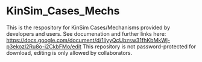 # KinSim_Cases_Mechs
This is the respository for KinSim Cases/Mechanisms provided by developers and users. 
See documenation and further links here: https://docs.google.com/document/d/1liyyQcUbzsw31fhKbMkWj-p3ekozl2Ru8o-i2CkbFMo/edit
This repository is not password-protected for download, editing is only allowed by collaborators.
